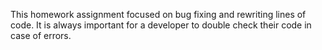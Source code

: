 This homework assignment focused on bug fixing and rewriting lines of code. It is always important for a developer to double check their code in case of errors. 
